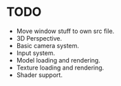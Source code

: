 # TODO
* Move window stuff to own src file.
* 3D Perspective.
* Basic camera system.
* Input system.
* Model loading and rendering.
* Texture loading and rendering.
* Shader support.